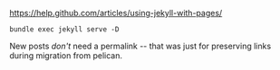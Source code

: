 https://help.github.com/articles/using-jekyll-with-pages/

    bundle exec jekyll serve -D

New posts *don't* need a permalink -- that was just for preserving links during migration from pelican.
